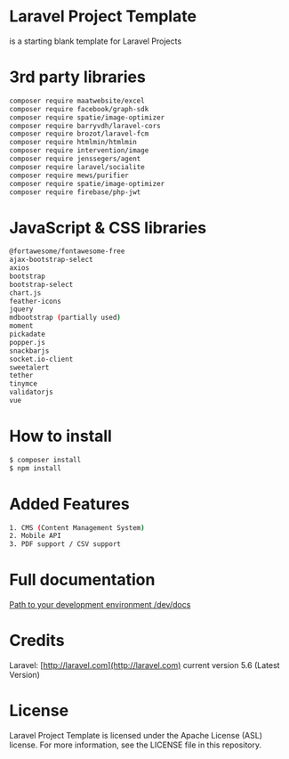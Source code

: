 # Laravel Project Template
is a starting blank template for Laravel Projects

# 3rd party libraries
```sh
composer require maatwebsite/excel
composer require facebook/graph-sdk
composer require spatie/image-optimizer
composer require barryvdh/laravel-cors
composer require brozot/laravel-fcm
composer require htmlmin/htmlmin
composer require intervention/image
composer require jenssegers/agent
composer require laravel/socialite
composer require mews/purifier
composer require spatie/image-optimizer
composer require firebase/php-jwt
```

# JavaScript & CSS libraries
```sh
@fortawesome/fontawesome-free
ajax-bootstrap-select
axios
bootstrap
bootstrap-select
chart.js
feather-icons
jquery
mdbootstrap (partially used)
moment
pickadate
popper.js
snackbarjs
socket.io-client
sweetalert
tether
tinymce
validatorjs
vue
```

# How to install
```sh
$ composer install
$ npm install
```

# Added Features
```sh
1. CMS (Content Management System)
2. Mobile API
3. PDF support / CSV support
```

# Full documentation
[Path to your development environment /dev/docs](http://localhost/dev/docs)

# Credits
Laravel: [http://laravel.com](http://laravel.com) current version 5.6 (Latest Version)

# License
Laravel Project Template is licensed under the Apache License (ASL) license. For more information, see the LICENSE file in this repository.
